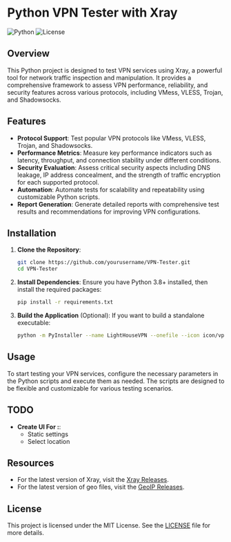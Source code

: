 # Python VPN Tester with Xray

![Python](https://img.shields.io/badge/Python-3.8%2B-blue)
![License](https://img.shields.io/badge/license-MIT-green)

## Overview
This Python project is designed to test VPN services using Xray, a powerful tool for network traffic inspection and manipulation. It provides a comprehensive framework to assess VPN performance, reliability, and security features across various protocols, including VMess, VLESS, Trojan, and Shadowsocks.

## Features
- **Protocol Support**: Test popular VPN protocols like VMess, VLESS, Trojan, and Shadowsocks.
- **Performance Metrics**: Measure key performance indicators such as latency, throughput, and connection stability under different conditions.
- **Security Evaluation**: Assess critical security aspects including DNS leakage, IP address concealment, and the strength of traffic encryption for each supported protocol.
- **Automation**: Automate tests for scalability and repeatability using customizable Python scripts.
- **Report Generation**: Generate detailed reports with comprehensive test results and recommendations for improving VPN configurations.

## Installation

1. **Clone the Repository**:
    ```bash
    git clone https://github.com/yourusername/VPN-Tester.git
    cd VPN-Tester
    ```

2. **Install Dependencies**:
    Ensure you have Python 3.8+ installed, then install the required packages:
    ```bash
    pip install -r requirements.txt
    ```

3. **Build the Application** (Optional):
    If you want to build a standalone executable:
    ```bash
    python -m PyInstaller --name LightHouseVPN --onefile --icon icon/vpn-01.png --windowed app_handler.py
    ```

## Usage

To start testing your VPN services, configure the necessary parameters in the Python scripts and execute them as needed. The scripts are designed to be flexible and customizable for various testing scenarios.

## TODO

- **Create UI For :**: 
  - Static settings
  - Select location

## Resources

- For the latest version of Xray, visit the [Xray Releases](https://github.com/XTLS/Xray-core/releases).
- For the latest version of geo files, visit the [GeoIP Releases](https://github.com/v2fly/geoip/releases).

## License

This project is licensed under the MIT License. See the [LICENSE](LICENSE) file for more details.
